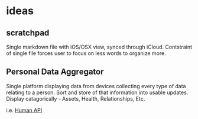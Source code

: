 # ideas

## scratchpad

Single markdown file with iOS/OSX view, synced through iCloud. Contstraint of single file forces user to focus on less words to organize more.

## Personal Data Aggregator

Single platform displaying data from devices collecting every type of data relating to a person. Sort and store of that information into usable updates. Display catagorically - Assets, Health, Relationships, Etc.

i.e. [Human API](http://humanapi.co/)
